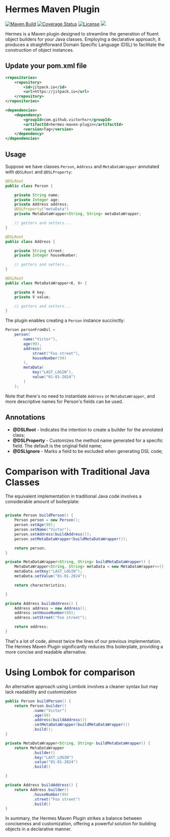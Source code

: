 # Hermes Maven Plugin
[![Maven Build](https://github.com/victorhsr/hermes-maven-plugin/workflows/Maven%20Build/badge.svg)](https://github.com/victorhsr/hermes-maven-plugin/actions?query=workflow%3A"Maven+Build")
[![Coverage Status](https://coveralls.io/repos/github/victorhsr/hermes-maven-plugin/badge.svg)](https://coveralls.io/github/victorhsr/hermes-maven-plugin)
[![License](https://img.shields.io/badge/License-MIT-blue.svg)](https://opensource.org/licenses/mit)
[![](https://jitpack.io/v/victorhsr/hermes-maven-plugin.svg)](https://jitpack.io/#victorhsr/hermes-maven-plugin)

Hermes is a Maven plugin designed to streamline the generation of fluent object builders for your Java classes. Employing a declarative approach, it produces a straightforward Domain Specific Language (DSL) to facilitate the construction of object instances.

## Update your pom.xml file

```xml
<repositories>
    <repository>
        <id>jitpack.io</id>
        <url>https://jitpack.io</url>
    </repository>
</repositories>

<dependencies>
    <dependency>
        <groupId>com.github.victorhsr</groupId>
        <artifactId>hermes-maven-plugin</artifactId>
        <version>Tag</version>
    </dependency>
</dependencies>
```

## Usage
Suppose we have classes `Person`, `Address` and `MetaDataWrapper` annotated with `@DSLRoot` and `@DSLProperty`:

```Java
@DSLRoot
public class Person {

    private String name;
    private Integer age;
    private Address address;
    @DSLProperty("metaData")
    private MetaDataWrapper<String, String> metaDataWrapper;

    // getters and setters...
}

@DSLRoot
public class Address {

    private String street;
    private Integer houseNumber;

    // getters and setters...
}

@DSLRoot
public class MetaDataWrapper<K, V> {

    private K key;
    private V value;

    // getters and setters...
}
```

The plugin enables creating a `Person` instance succinctly:
```Java
Person personFromDsl = 
    person(
        name("Victor"),
        age(99),
        address(
            street("Foo street"),
            houseNumber(99)
        ),
        metaData(
            key("LAST_LOGIN"),
            value("01-01-2024")
        )
    );
````

Note that there's no need to instantiate `Address` or `MetaDataWrapper`, and more descriptive names for Person's fields can be used.

## Annotations

- **@DSLRoot** - Indicates the intention to create a builder for the annotated class;
- **@DSLProperty** - Customizes the method name generated for a specific field. The default is the original field name;
- **@DSLIgnore** - Marks a field to be excluded when generating DSL code;

# Comparison with Traditional Java Classes

The equivalent implementation in traditional Java code involves a considerable amount of boilerplate:

```Java

private Person buildPerson() {
    Person person = new Person();
    person.setAge(99);
    person.setName("Victor");
    person.setAddress(buildAddress());
    person.setMetaDataWrapper(buildMetaDataWrapper());

    return person;
}

private MetaDataWrapper<String, String> buildMetaDataWrapper() {
    MetaDataWrapper<String, String> metaData = new MetaDataWrapper<>();
    metaData.setKey("LAST_LOGIN");
    metaData.setValue("01-01-2024");

    return characteristics;

}

private Address buildAddress() {
    Address address = new Address();
    address.setHouseNumber(99);
    address.setStreet("Foo street");

    return address;
}
```
That's a lot of code, almost twice the lines of our previous implementation. The Hermes Maven Plugin significantly reduces this boilerplate, providing a more concise and readable alternative.

# Using Lombok for comparison

An alternative approach using Lombok involves a cleaner syntax but may lack readability and customization

```Java
public Person buildPerson() {
    return Person.builder()
            .name("Victor")
            .age(99)
            .address(buildAddress())
            .setMetaDataWrapper(buildMetaDataWrapper())
            .build();
}

private MetaDataWrapper<String, String> buildMetaDataWrapper() {
    return MetaDataWrapper
            .builder()
            .key("LAST_LOGIN")
            .value("01-01-2024")
            .build()

}

private Address buildAddress() {
    return Address.builder()
            .houseNumber(99)
            .street("Foo street")
            .build()
}
```
In summary, the Hermes Maven Plugin strikes a balance between conciseness and customization, offering a powerful solution for building objects in a declarative manner.
